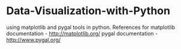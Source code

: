 # Data-Visualization-with-Python
using matplotlib and pygal tools in python. 
References for 
matplotlib documentation - http://matplotlib.org/
pygal documentation - http://www.pygal.org/
